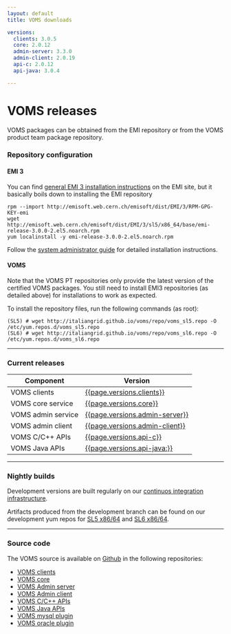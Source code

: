 ```yaml
---
layout: default
title: VOMS downloads

versions:
  clients: 3.0.5
  core: 2.0.12
  admin-server: 3.3.0
  admin-client: 2.0.19
  api-c: 2.0.12
  api-java: 3.0.4

---
```


# VOMS releases

VOMS packages can be obtained from the EMI repository or from the VOMS product team package repository.

### Repository configuration 

#### EMI 3 

You can find [general EMI 3 installation instructions](https://twiki.cern.ch/twiki/bin/view/EMI/GenericInstallationConfigurationEMI3) on the EMI site, but it basically boils down to installing the EMI repository

	rpm --import http://emisoft.web.cern.ch/emisoft/dist/EMI/3/RPM-GPG-KEY-emi
	wget http://emisoft.web.cern.ch/emisoft/dist/EMI/3/sl5/x86_64/base/emi-release-3.0.0-2.el5.noarch.rpm
	yum localinstall -y emi-release-3.0.0-2.el5.noarch.rpm

Follow the [system administrator guide]({{site.baseurl}}/documentation/sysadmin-guide}}) for detailed installation instructions.

#### VOMS

Note that the VOMS PT repositories only provide the latest version of the certified VOMS packages.
You still need to install EMI3 repositories (as detailed above) for installations to work as expected.

To install the repository files, run the following commands (as root):

    (SL5) # wget http://italiangrid.github.io/voms/repo/voms_sl5.repo -O /etc/yum.repos.d/voms_sl5.repo
    (SL6) # wget http://italiangrid.github.io/voms/repo/voms_sl6.repo -O /etc/yum.repos.d/voms_sl6.repo

---

### Current releases

| Component          | Version                                           |
| ------------------ | ------------------------------------------------- |
| VOMS clients       | [{{page.versions.clients}}][rn-clients]           |
| VOMS core service  | [{{page.versions.core}}][rn-core]                 |
| VOMS admin service | [{{page.versions.admin-server}}][rn-admin-server] |
| VOMS admin client  | [{{page.versions.admin-client}}][rn-admin-client] |
| VOMS C/C++ APIs    | [{{page.versions.api-c}}][rn-api-c]               |
| VOMS Java APIs     | [{{page.versions.api-java:}}][rn-api-java]        |

---

### Nightly builds

Development versions are built regularly on our [continuos integration infrastructure](http://radiohead.cnaf.infn.it:9999/view/VOMS/). 

Artifacts produced from the development branch can be found on our development yum repos for [SL5 x86/64][repo_develop_sl5] and [SL6 x86/64][repo_develop_sl6].

---

### Source code

The VOMS source is available on [Github](https://github.com) in the following repositories:

- [VOMS clients](https://github.com/italiangrid/voms-clients)
- [VOMS core](https://github.com/italiangrid/voms)
- [VOMS Admin server](https://github.com/italiangrid/voms-admin-server)
- [VOMS Admin client](https://github.com/italiangrid/voms-admin-client)
- [VOMS C/C++ APIs](https://github.com/italiangrid/voms)
- [VOMS Java APIs](https://github.com/italiangrid/voms-api-java)
- [VOMS mysql plugin](https://github.com/italiangrid/voms-mysql-plugin)
- [VOMS oracle plugin](https://github.com/italiangrid/voms-oracle-plugin)

[voms-emi3]: http://www.eu-emi.eu/releases/emi-3-montebianco/products/-/asset_publisher/5dKm/content/voms-2
[rn-core]: {{site.baseurl}}/release-notes/voms-server/{{page.versions.core}}
[rn-clients]: {{site.baseurl}}/release-notes/voms-clients/{{page.versions.clients}}
[rn-admin-server]: {{site.baseurl}}/release-notes/voms-admin-server/{{page.versions.admin-server}}
[rn-admin-client]: {{site.baseurl}}/release-notes/voms-admin-client/{{page.versions.admin-client}}
[rn-api-c]: {{site.baseurl}}/release-notes/voms-api-c/{{page.versions.api-c}}
[rn-api-java]: {{site.baseurl}}/release-notes/voms-api-java/{{page.versions.api-java}}
[repo_develop_sl5]: http://italiangrid.github.io/voms/repo/voms_develop_sl5.repo
[repo_develop_sl6]: http://italiangrid.github.io/voms/repo/voms_develop_sl6.repo
